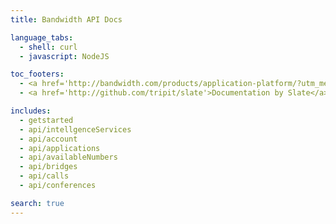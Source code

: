 ```yaml
---
title: Bandwidth API Docs

language_tabs:
  - shell: curl
  - javascript: NodeJS

toc_footers:
  - <a href='http://bandwidth.com/products/application-platform/?utm_medium=social&utm_source=docs&utm_campaign=dtolb&utm_content=_'>Create an API Key</a>
  - <a href='http://github.com/tripit/slate'>Documentation by Slate</a>

includes:
  - getstarted
  - api/intellgenceServices
  - api/account
  - api/applications
  - api/availableNumbers
  - api/bridges
  - api/calls
  - api/conferences

search: true
---
```

